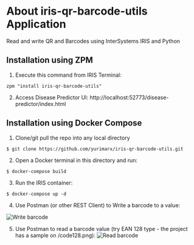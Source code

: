 # About iris-qr-barcode-utils Application
Read and write QR and Barcodes using InterSystems IRIS and Python

## Installation using ZPM
1. Execute this command from IRIS Terminal:
```
zpm "install iris-qr-barcode-utils"
```
2. Access Disease Predictor UI: http://localhost:52773/disease-predictor/index.html

## Installation using Docker Compose
1. Clone/git pull the repo into any local directory

```
$ git clone https://github.com/yurimarx/iris-qr-barcode-utils.git
```

2. Open a Docker terminal in this directory and run:

```
$ docker-compose build
```

3. Run the IRIS container:

```
$ docker-compose up -d 
```

4. Use Postman (or other REST Client) to Write a barcode to a value:

![Write barcode](https://github.com/yurimarx/predict-diseases/raw/master/writebarcode.png "Write Bar code")

5. Use Postman to read a barcode value (try EAN 128 type - the project has a sample on <project-folder>/code128.png): 
![Read barcode](https://github.com/yurimarx/predict-diseases/raw/master/readbarcode.png "Read Barcode")

